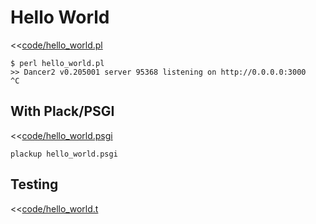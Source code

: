 # Hello World


<<[code/hello_world.pl](code/hello_world.pl)

```
$ perl hello_world.pl
>> Dancer2 v0.205001 server 95368 listening on http://0.0.0.0:3000
^C
```

## With Plack/PSGI

<<[code/hello_world.psgi](code/hello_world.psgi)

```
plackup hello_world.psgi
```


## Testing

<<[code/hello_world.t](code/hello_world.t)

